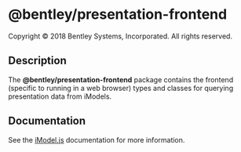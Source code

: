 ﻿# @bentley/presentation-frontend

Copyright © 2018 Bentley Systems, Incorporated. All rights reserved.

## Description

The __@bentley/presentation-frontend__ package contains the frontend (specific to running in a
web browser) types and classes for querying presentation data from iModels.

## Documentation

See the [iModel.js](https://www.imodeljs.org) documentation for more information.
